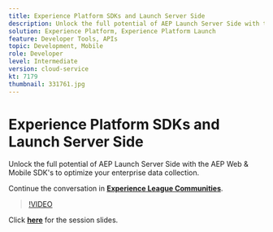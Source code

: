 ```yaml
---
title: Experience Platform SDKs and Launch Server Side
description: Unlock the full potential of AEP Launch Server Side with the AEP Web & Mobile SDK's to optimize your enterprise data collection.
solution: Experience Platform, Experience Platform Launch
feature: Developer Tools, APIs
topic: Development, Mobile
role: Developer
level: Intermediate
version: cloud-service
kt: 7179
thumbnail: 331761.jpg
---
```


# Experience Platform SDKs and Launch Server Side 

Unlock the full potential of AEP Launch Server Side with the AEP Web & Mobile SDK's to optimize your enterprise data collection.

Continue the conversation in **[Experience League Communities](http://adobe.ly/36Yd3v6)**.

>[!VIDEO](https://video.tv.adobe.com/v/331761/?quality=12&learn=on&hidetitle=true)

Click **[here](/help/events/assets/experience-platform-sdk-launch.pdf)** for the session slides.
